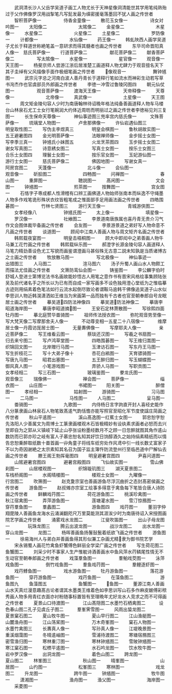 <!-- { "loadSidebar": true } -->
　　武洞清长沙人父岳学吴道子画工人物尤长于天神星像洞清能世其学用笔纯熟殆过于父作佛像罗汉用战掣笔凡写髭发最为缜密援毫落墨回不犹人画之传世者
　　智积菩萨像一　　　　　侍香金童像一
　　散花玉女像一　　　　　诗女对吟图一
　　太阳像二　　　　　　　太隂像二
　　金星像二　　　　　　　木星像一
　　水星像二　　　　　　　火星像二
　　土星像二　　　　　　　罗防像一
　　计都像一　　　　　　　水仙像一
　　药王像一
　　韩虬陜西人画学吴道子尤长于释道世称絶笔盖一意研求而得其髓者也画之传世者
　　东华司命晋阳真人像一　慈氏菩萨像一
　　行道菩萨像二　　　　　献花菩萨像二
　　献香菩萨像二　　　　　写太隂像一
　　水星像一　　　　　　　星官像一
　　观音像一　　　　　　　天王图一
　　杨斐京师人尝游江浙后居淮楚工画道释人物尤肆力于观音擅名天下其子圭绰有父风描像手面作极细笔画之传世者
　　像观音一　　　　　　舞钟馗图一
　　武宗元字总之河南白波人善丹青长于道释行笔如流水而神彩生动若写草书洵杰作也官虞部员外郎画之传世者
　　李徳一冲雪过鲁陵冈图四
　　朝元仙仗图一　　　　　观音菩萨像一
　　渡海天王像一　　　　　天帝释像一
　　天尊像一　　　　　　　北帝像一
　　真武像一　　　　　　　土星像一
　　天王图一
　　周文矩金陵句容人少时为南唐翰林待诏晚年格法纯备善画道释人物车马楼台山林泉石尤工士女行笔婉润大约体近周昉而明丽过之画之传世者李徳裕见刘三复图一
　　长生保命天尊像一　　　神仙事迹图三兠率宫内慈氏像一　　　文殊菩萨像一
　　琉璃堂人物图一　　　　卢舍那佛像一
　　许仙岩遇仙图三　　　　明皇取性图二
　　写伪主李煜真三　　　　明皇会棋图一
　　鲁秋胡故实图一　　　　五王避暑图四
　　金光明菩萨像一　　　　法眼禅师像一
　　金步摇士女图一　　　　写李季兰真一
　　钟馗氏小妹图五　　　　火龙烹茶图四
　　玉步摇士女图二　　　　谢女写真图二
　　诗意綉女图二　　　　　写真士女图一
　　按乐士女图三　　　　　合乐士女图四
　　理鬟士女图一　　　　　按乐官女图一
　　玉妃游仙图一　　　　　游行士女图一
　　慈氏菩萨像二　　　　　佛因地图一
　　写谢女真一　　　　　　阿房宫图二
　　天蓬像一　　　　　　　北斗像一
　　会仙图一　　　　　　　观音像一
　　斫脍图二　　　　　　　四畅图一
　　问禅图一　　　　　　　春山图一
　　重屏图一　　　　　　　聴説图一
　　髙闲图一　　　　　　　文会图一
　　钟馗图一　　　　　　　煎茶图一
　　按舞图一　　　　　　　宫女图一
　　石恪字子専成都人性滑稽有口辨工画佛道人物始师张南本而纵逸不守绳墨人物多作戏笔诡形殊状衣纹皆粗笔成之惟面部手足用画法画之传世者
　　四皓围碁图一　　　　　竹林七贤图三
　　游行天王像一　　　　　青城游侠图二
　　女孝经像八　　　　　　钟馗氏图一
　　太上像一　　　　　　　填星像一
　　罗汉像一　　　　　　　社飨图二
　　李景道南唐族属也喜丹青无贵介习气作文会图体裁毕备画之传世者
　　会友图一
　　李景游景道之弟好写人物命意不凡画之传世者
　　谈道图一
　　顾闳中江南人善画人物与周文矩齐名画之传世者
　　韩熙载夜宴图一　　　　明皇击梧桐图一
　　顾大中即闳中之弟善画人物牛马兼工花竹画之传世者
　　韩熙载纵乐图一
　　郝澄字长源金陵句容人画道释人马笔力精劲善设色尤工写貌而画鉴谓澄画马甚俗殊无古意二説未知孰是当质诸博古之士画之传世者
　　牧放散马图一　　　　　写北极像一
　　神仙事迹一　　　　　　出猎图三
　　人马图二　　　　　　　渲马图六
　　汤子升蜀人画山水人物颇工而描法尤佳画之传世者
　　文箫防鸾仙会图一　　　铸鉴图一
　　李公麟字伯时舒城人登进士第博览法书名画故能妙悟古人用笔之意作书有晋宋风格绘事集顾陆张吴及前代诸名手之所长以为已有而自成一家写画多不设色独用澄心堂纸为之惟临摹古迹则用绢素着色笔法如行云流水起倒尽致论者谓鞍马逾韩干佛像追吴道子山水似李思训人物近韩滉潇洒如王维当为宋画第一品而独有千古者也官至朝奉郎自号龙眠居士画之传世者
　　摹吴道四防法神像四
　　摹吴道防法神像二
　　摹唐李昭道海岸图一
　　摹唐李昭道摘图一
　　王安石定林萧散图一
　　写徐熙四面牡丹图一
　　摹北庭赞华畨骑图一
　　祖师传法授衣图一
　　弥陀观音势至像一　　　写大梵天像二写摩那舍夫人像一　　　不动尊变相一五星二十八宿像一　　　维摩居士像一丹霞访厐居士图一　　　无量夀佛像一
　　写摩耶夫人像一　　　　亲近菩萨像二
　　写王维看云图一　　　　蔡琰还汉图一
　　写羲之书扇图一　　　　归去来兮图二
　　写卢鸿草堂图一　　　　四皓围碁图一
　　写王维归嵩图一　　　　织锦回文图一
　　北岸赠行马图一　　　　玉津访石图一
　　写东丹王马图一　　　　写生折枝花二
　　写十大弟子像十　　　　杏花白鹇图一
　　天育骠骑图一　　　　　写唐九马图一
　　昭君出塞图一　　　　　五王醉归图一
　　写玉蝴蝶图一　　　　　御风真人图一
　　小笔游戏图一　　　　　弄骄人马图一
　　写职贡图二　　　　　　女孝经相二
　　写三石图一　　　　　　玻璃鉴图一
　　豢龙氏图一　　　　　　观音像三
　　瑞像佛一　　　　　　　禅会图一
　　菩萨像一　　　　　　　缁衣图一
　　山庄图一　　　　　　　书裙图一
　　阳关图一　　　　　　　醉僧图一
　　孝经相一　　　　　　　姑射图一
　　游骑图一　　　　　　　习马图一
　　二马图一　　　　　　　马性图一
　　人马图二　　　　　　　呈马图一
　　畨骑图一　　　　　　　九歌图一
　　内侍杨日言字訽直开封人喜经史能作八分篆隶画山林泉石人物笔致髙逺气韵恬憺亦能写照官至昭化军节度使諡庄简画之传世者
　　秋山平逺图一　　　　　溪山髙逸图一红蕉士女图一
　　郭忠恕字恕先洛阳人少善属文为周博士工篆隶画楼观木石皆极精妙有设纨素求画者必怒而去兴至即自为之郭从义镇岐下延止山亭张设粉墨经数月不之顾一日忽醉就图其角作逺山数防而已郭亦珍之岐有富人子慕忠恕名知其好饮日饷醇酒久之始持绢素精纸而以情告忠恕乗醉取纸数十畨首画一丱角童子将线车纸穷处作风鸢中引一线长数丈富家子不以为奇因谢絶之太宗素知其名召为国子监主簿忤防流登州行至临邑道中尸解仙去画之传世者
　　滕王阁王勃挥毫图四
　　明皇避暑宫图四　　　　尹喜问道图一
　　山隂避暑宫图四　　　　避暑宫殿图四
　　飞仙故实图一　　　　　雪山佛刹图一
　　山居楼观图一　　　　　织锦璇玑图三
　　湖天夏景图二　　　　　车栈桥阁图一
　　水阁晴楼图一　　　　　楼观士女图一
　　九曜像一　　　　　　　行宫图二
　　吹箫图一
　　赵克夐宗室也善画游鱼尽浮沉曲折之态封髙密侯画之传世者
　　游鱼图一
　　赵叔傩亦宗室工绘事多得意于禽鱼每下笔皆合唐人诗防画之传世者
　　鲜麟戏荇图二　　　　　荷花游鱼图二
　　桃溪珍禽图一　　　　　秋江宿禽图一
　　弄萍游鱼图一　　　　　莲塘灌水图一
　　雪汀惊鴈图一　　　　　穿荇羣鱼图一
　　羣蠡图二　　　　　　　游鱼图四
　　戏荇图一
　　董羽字仲翔毘陵人善画鱼龙海水云涌澜翻咫尺万里莫能测其涯涘少时为南唐待诏入宋授图画院艺学画之传世者
　　涌雾戏水龙图二　　　　江叟吹笛图一
　　出山子母龙图一　　　　玩珠龙图三
　　腾云出波龙图一　　　　战沙龙图二
　　出水龙图一　　　　　　穿山龙图一
　　龙图二
　　杨晖善画鱼扬鬐鼔鬛着纸欲飞画之传世者
　　游鱼图一
　　徐易海州人与弟白并善画鱼得其形似兼工杂画尤精隶为御书院艺学
　　宋永锡蜀人画花竹禽鱼虾蟹傅色鲜丽全学梁广画之传世者
　　写生荷花图二　　　　　鱼蟹图二
　　刘采少时不事家人生产惟躭诗酒善画水中鱼风萍水荇鳞尾性情无不生动官至朝奉郎画之传世者
　　戏藻羣鱼图一　　　　　羣鲌戏茭图一
　　泳萍戏鱼图一　　　　　倒竹戏鱼图一
　　羣鱼戏荇图一　　　　　羣鲤逐虾图一
　　戏荇鯚鱼图一　　　　　戏水游鱼图一
　　牡丹游鱼图一　　　　　落花游鱼图一
　　穿荇游鱼图一　　　　　戏荇鱼图一
　　在藻鱼图二　　　　　　游鱼图九
　　鱼藻图五　　　　　　　鱼蟹图一
　　鱼图一
　　董源江南人善画山水天真烂漫意趣髙古论者谓其水墨类王维着色如李思训写山石多作麻皮皴傅彩秾秀画人物多用青红衣面亦衬粉随事标置皆有至理晩年尤好龙水人竞求之而不可得画之传世者
　　夏景山口待渡图一　　　江山髙隠图二水墨竹石栖禽图二　　　设色春山图二孔子见虞丘子图二　　　羣峯霁雪图一
　　风雨出蛰龙图二　　　　夏景窠石图二
　　夏山牧牛图一　　　　　夏山早行图二
　　江山渔艇图一　　　　　山麓渔舟图一
　　江山荡桨图一　　　　　万木奇峯图一
　　窠石人物图一　　　　　水墨竹禽图三
　　长夀真人像一　　　　　写孙真人像一
　　江堤晚景图一　　　　　重溪烟霭图一
　　冬晴逺岫图一　　　　　雪浦待渡图二
　　寒塘宿鴈图三　　　　　密雪渔归图一
　　寒林重汀图一　　　　　寒林钟馗图二
　　雪陂钟馗图一　　　　　寒江窠石图一
　　松槚平逺图一　　　　　水石吟龙图一
　　饮水牧牛图一　　　　　岩中罗汉像一
　　出洞龙图一　　　　　　着色山图二
　　跨龙图一　　　　　　　夏山图二
　　林峯图三　　　　　　　秋山图一
　　晴峯图一　　　　　　　山居图一
　　山彴图一　　　　　　　松峯图三
　　寒林图一　　　　　　　戏龙图二
　　升龙图一　　　　　　　跨牛图一
　　钟馗图一　　　　　　　牧牛图一
　　潇湘图一　　　　　　　渔舟图一
　　渔父图一　　　　　　　海岸图一
　　采菱图一
